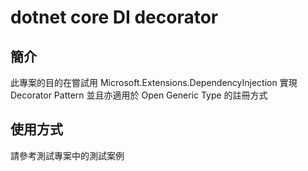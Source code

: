 # dotnet core DI decorator

## 簡介

此專案的目的在嘗試用 Microsoft.Extensions.DependencyInjection
實現 Decorator Pattern
並且亦適用於 Open Generic Type 的註冊方式

## 使用方式

請參考測試專案中的測試案例